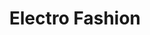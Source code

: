 ---
title: "Electro Fashion"
url: /ciudad-autonoma-de-buenos-aires/electro-fashion/
shop: Kleidung
---